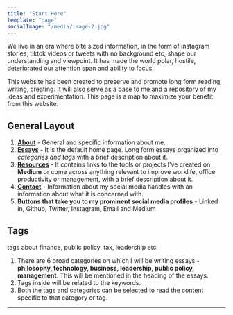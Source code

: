 ```yaml
---
title: "Start Here"
template: "page"
socialImage: "/media/image-2.jpg"
---
```

We live in an era where bite sized information, in the form of instagram stories, tiktok videos or tweets with no background etc, shape our understanding and viewpoint. It has made the world polar, hostile, deteriorated our attention span and ability to focus.

This website has been created to preserve and promote long form reading, writing, creating. It will also serve as a base to me and a repository of my ideas and experimentation. This page is a map to maximize your benefit from this website.

## General Layout
1. **[About](https://www.sharmaaditya.in/pages/about)** - General and specific information about me.
2. **[Essays](https://www.sharmaaditya.in/)** - It is the default home page. Long form essays organized into _categories and tags_ with a brief description about it.
3. **[Resources](https://www.sharmaaditya.in/pages/rsrc)** - It contains links to the tools or projects I've created on **Medium** or come across anything relevant to improve worklife, office productivity or management, with a brief description about it.
4. **[Contact](https://www.sharmaaditya.in/pages/contacts)** - Information about my social media handles with an information about what it is concerned with.
5. **Buttons that take you to my prominent social media profiles** - Linked in, Github, Twitter, Instagram, Email and Medium

## Tags
tags about finance, public policy, tax, leadership etc

1. There are 6 broad categories on which I will be writing essays - **philosophy, technology, business, leadership, public policy, management**. This will be mentioned in the heading of the essays.
2. Tags inside will be related to the keywords.
3. Both the tags and categories can be selected to read the content specific to that category or tag.

---
